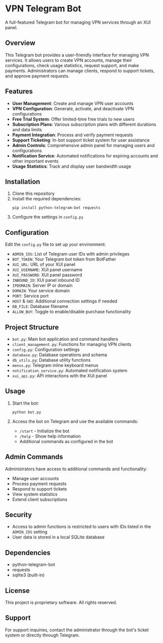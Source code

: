# VPN Telegram Bot

A full-featured Telegram bot for managing VPN services through an XUI panel.

## Overview

This Telegram bot provides a user-friendly interface for managing VPN services. It allows users to create VPN accounts, manage their configurations, check usage statistics, request support, and make payments. Administrators can manage clients, respond to support tickets, and approve payment requests.

## Features

- **User Management**: Create and manage VPN user accounts
- **VPN Configuration**: Generate, activate, and deactivate VPN configurations
- **Free Trial System**: Offer limited-time free trials to new users
- **Subscription Plans**: Various subscription plans with different durations and data limits
- **Payment Integration**: Process and verify payment requests
- **Support Ticketing**: In-bot support ticket system for user assistance
- **Admin Controls**: Comprehensive admin panel for managing users and configurations
- **Notification Service**: Automated notifications for expiring accounts and other important events
- **Usage Statistics**: Track and display user bandwidth usage

## Installation

1. Clone this repository
2. Install the required dependencies:
   ```
   pip install python-telegram-bot requests
   ```
3. Configure the settings in `config.py`

## Configuration

Edit the `config.py` file to set up your environment:

- `ADMIN_IDS`: List of Telegram user IDs with admin privileges
- `BOT_TOKEN`: Your Telegram bot token from BotFather
- `XUI_URL`: URL of your XUI panel
- `XUI_USERNAME`: XUI panel username
- `XUI_PASSWORD`: XUI panel password
- `INBOUND_ID`: XUI panel inbound ID
- `IPDOMAIN`: Server IP or domain
- `DOMAIN`: Your service domain
- `PORT`: Service port
- `HOST` & `SNI`: Additional connection settings if needed
- `DB_FILE`: Database filename
- `ALLOW_BUY`: Toggle to enable/disable purchase functionality

## Project Structure

- `bot.py`: Main bot application and command handlers
- `client_management.py`: Functions for managing VPN clients
- `config.py`: Configuration settings
- `database.py`: Database operations and schema
- `db_utils.py`: Database utility functions
- `menus.py`: Telegram inline keyboard menus
- `notification_service.py`: Automated notification system
- `xui_api.py`: API interactions with the XUI panel

## Usage

1. Start the bot:
   ```
   python bot.py
   ```

2. Access the bot on Telegram and use the available commands:
   - `/start` - Initialize the bot
   - `/help` - Show help information
   - Additional commands as configured in the bot

## Admin Commands

Administrators have access to additional commands and functionality:
- Manage user accounts
- Process payment requests
- Respond to support tickets
- View system statistics
- Extend client subscriptions

## Security

- Access to admin functions is restricted to users with IDs listed in the `ADMIN_IDS` setting
- User data is stored in a local SQLite database

## Dependencies

- python-telegram-bot
- requests
- sqlite3 (built-in)

## License

This project is proprietary software. All rights reserved.

## Support

For support inquiries, contact the administrator through the bot's ticket system or directly through Telegram.
